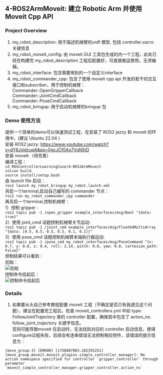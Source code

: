 ## 4-ROS2ArmMoveit: 建立 Robotic Arm 并使用 Moveit Cpp API

### Project Overview

1. my_robot_description: 用于描述机械臂的urdf 模型, 包括 controller.xacro 关键信息
2. my_robot_moveit_config: 由 moveit GUI 工具包生成的内一个工程，此处已经在构建完 my_robot_description 工程后配置好，可直接搬运使用，无须编辑。
3. my_robot_interface: 包含需要用到的一个自定义interface
4. my_robot_commander_cpp: 包含了使用 moveit cpp api 开发的若干的交互接口和subscriber，用于控制机械臂：<br>
    Commander::OpenGripperCallback<br>
    Commander::JointCmdCallback<br>
    Commander::PoseCmdCallback<br>
5. my_robot_bringup: 用于启动机械臂的bringup 包

### Demo 使用方法
提供一个简单的demo可以快速测试工程，在安装了 ROS2 jazzy 和 moveit 的环境中。(建议 Ubuntu 22.04 )<br>
安装 ROS2 jazzy: https://www.youtube.com/watch?v=dY8JxldcuqA&pp=0gcJCf0Ao7VqN5tD<br>
安装 moveit:（待完善）<br>
编译工程：<br>
``` cd ROSControllerLearningCase/4-ROS2ArmMoveit ```<br>
``` colcon build ```<br>
``` source install/setup.bash ```<br>
由 launch file 启动：<br>
``` ros2 launch my_robot_bringup my_robot.launch.xml ```<br>
另启一个terminal,启动自己编写的 commander 节点：<br>
``` ros2 run my_robot_commander_cpp commander ```<br>
再另启一个terminal,控制机械臂：<br>
    1）控制 gripper :<br>
    ```ros2 topic pub -1 /open_gripper example_interfaces/msg/Bool "{data: true}"```<br>
    2）使用 joint_cmd 话题控制机械臂关节运动:<br>
    ```ros2 topic pub -1 /joint_cmd example_interfaces/msg/Float64MultiArray "{data: [0.5, 0.5, 0.5, 0.5, 0.1, 0.1]}"```<br>
    3）使用 pose_cmd 话题控制机械臂末端执行器运动:<br>
    ```ros2 topic pub -1 /pose_cmd my_robot_interfaces/msg/PoseCommand "{x: 0.7, y: 0.0, z: 0.4, roll: 3.14, pitch: 0.0, yaw: 0.0, cartesian_path: False}"```<br>
控制结果可以看到：<br>
初始：<br>
![初始](./img/start.png)<br>
控制命令挂起后：<br>
![控制命令挂起后](./img/over.png)<br>

### Details
1. 如果要从头自己参考教程配置 moveit 工程（不确定是否只有我遇见这个问题），建议在配置完工程后，检查 moveit_controllers.yml 中如 type: FollowJointTrajectory 类的 controller 配置，确保其中包含了 action_ns: follow_joint_trajectory 关键字信息。<br>
否则可能导致moveit 在启动时，无法找到对应的 controller 启动信息，使得 configure过程失败，后续会有连串错误无法控制相应控件，该错误的提示信息为：
```
[move_group-3] [ERROR] [1758807803.282355251] [move_group.moveit.moveit.plugins.simple_controller_manager]: No action namespace specified for controller `gripper_controller` through parameter `moveit_simple_controller_manager.gripper_controller.action_ns`
```
